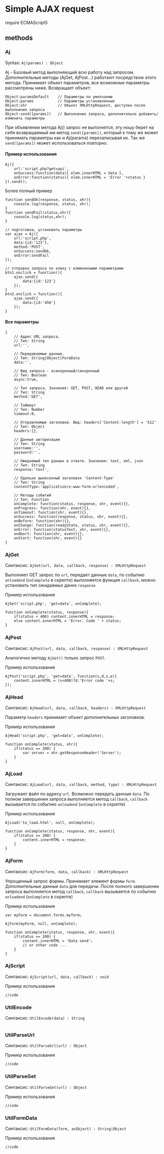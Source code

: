 # Simple AJAX request

require ECMAScript5


## methods


### Aj
Syntax: `Aj(params) : Object`

Aj - Базовый метод выполняющий всю работу над запросом. Дополнительные методы (AjGet, AjPost...) работают посредством этого метода. 
Принимает объект параметров, все возможные параметры рассмотрены ниже. Возвращает объект:
```
Object:paramsDefault    // Параметры по умолчанию
Object:params           // Параметры установленные
Object:xhr              // Объект XMLHttpRequest, доступен после выполнение запроса
Object:send([params])   // Выполнение запроса, дополнительно добавить/изменить параметры
```
При объявлении метода Aj() запрос не выполнятся, эту ношу берет на себя возвращаемый им метод `send([params])`, который к тому же может принимать параметры как и Aj(params) перезаписывая их. Так же `send([params])` может использоваться повторно.


#### Пример использования
```
Aj({
    url:'script.php?get=api',
    onSuccess:function(data){ elem.innerHTML = data },
    onError:function(status){ elem.innerHTML = 'Error '+status }
}).send();

```

Более полный пример
```
function sendOk(response, status, xhr){
    console.log(response, status, xhr);
}
function sendFail(status,xhr){
    console.log(status,xhr);
}

// подготовка, установить параметры
var ajax = Aj({
    url:'script.php',
    data:{id:'123'},
    method:'POST',
    onSuccess:sendOk,
    onError:sendFail
});

// отправка запроса по клику с изминенными параметрами
btn1.onclick = function(){
    ajax.send({
        data:{id:'123'}
    });
}
btn2.onclick = function(){
    ajax.send({
        data:{id:'456'}
    });
}
```


#### Все параметры

```
{
    // Адрес URL запроса. 
    // Тип: String
    url:'',
    
    // Передаваемые данные. 
    // Тип: String|Object|FormData
    data:'',
    
    // Вид запроса - асинхронный/синхронный
    // Тип: Boolean
    async:true,
    
    // Тип запроса. Значения: GET, POST, HEAD или другой
    // Тип: String
    method:'GET',
    
    // Таймаут
    // Тип: Number
    timeout:0,
    
    // Отправляемые заголовки. Вид: headers['Content-length'] = '512'
    // Тип: Object
    headers:{},
    
    // Данные авторизации
    // Тип: String
    username:'',
    password:'',
    
    // Ожидаемый тип данных в ответе. Значения: text, xml, json
    // Тип: String
    response:'text',
    
    // Одельно вынесенный заголовок 'Content-Type'
    // Тип: String
    contentType:'application/x-www-form-urlencoded',
    
    // Методы собитий
    // Тип: Function
    onComplete: function(status, response, xhr, event){},
    onProgress: function(xhr, event){},
    onTimeout: function(xhr, event){},
    onSuccess: function(response, status, xhr, event){},
    onBefore: function(xhr){},
    onChange: function(readyState, status, xhr, event){},
    onError: function(statusText, xhr, event){},
    onAbort: function(xhr, event){},
    onStart: function(xhr, event){}
}
```


### AjGet
Синтаксис: `AjGet(url, data, callback, response) : XMLHttpRequest`

Выполняет GET запрос по `url`, передает данные `data`, по событию `onloadend` (`onComplete` в скрипте) выполняется функция `callback`, можно установить тип ожидаемых даннх `response`

Пример использования
```
AjGet('script.php', 'get=data', onComplete);

function onComplete(status, response){
    if(status < 400) content.innerHTML = response;
    else content.innerHTML = 'Error. Code ' + status;
}
```


### AjPost
Синтаксис: `AjPost(url, data, callback, response) : XMLHttpRequest`

Аналогично методу `AjGet()` только запрос `POST`.

Пример использования
```
AjPost('script.php', 'get=data', function(s,d,x,e){ 
    content.innerHTML = (s<400)?d:'Error code '+s; 
});
```


### AjHead
Синтаксис: `AjHead(url, data, callback, headers) : XMLHttpRequest`

Параметр `headers` принимает объект дополнительных заголовков.

Пример использования
```
AjHead('script.php', 'get=data', onComplete);

function onComplete(status, xhr){
    if(status == 200) {
        var server = xhr.getResponseHeader('Server');
    }
}
```


### AjLoad
Синтаксис: `AjLoad(url, data, callback, method, type) : XMLHttpRequest`

Загружает файл по адресу `url`. Возможно передать данные `data`. По полном завершении запроса выполняется метод `callback`, `callback` вызывается по событию `onloadend` (`onComplete` в скрипте)

Пример использования
```
AjLoad('to_load.html', null, onComplete);

function onComplete(status, response, xhr, event){
    if(status == 200) {
        content.innerHTML = response;
    }
}
```


### AjForm
Синтаксис: `AjForm(form, data, callback) : XMLHttpRequest`

Упрощенный запрос формы. Принимает элемент формы `form`. Дополнительные данные `data` для передачи. После полного завершении запроса выполняется метод `callback`, `callback` вызывается по событию `onloadend` (`onComplete` в скрипте)

Пример использования
```
var myForm = document.forms.myform;

AjForm(myForm, null, onComplete);

function onComplete(status, response, xhr, event){
    if(status == 200) {
        content.innerHTML = 'Data send';
        // or other code ...
    }
}
```


### AjScript
Синтаксис: `AjScript(url, data, callback) : void`

Пример использования
```
//code
```


### UtilEncode
Синтаксис: `UtilEncode(data) : String`
```

```


### UtilParseUrl
Синтаксис: `UtilParseUrl(url) : Object`

Пример использования
```
//code
```

### UtilParseGet
Синтаксис: `UtilParseGet(url) : Object`

Пример использования
```
//code
```

### UtilFormData
Синтаксис: `UtilFormData(form, asObject) : String|Object`

Пример использования
```
//code
```
